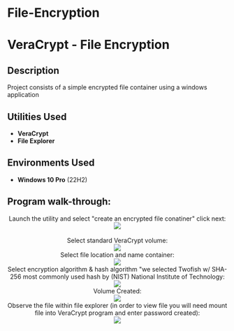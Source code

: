 # File-Encryption
<h1>VeraCrypt - File Encryption</h1>

<h2>Description</h2>
Project consists of a simple encrypted file container using a windows application 
<br />


<h2>Utilities Used</h2>

- <b>VeraCrypt</b>
- <b>File Explorer</b>

<h2>Environments Used </h2>

- <b>Windows 10 Pro</b> (22H2)

<h2>Program walk-through:</h2>

<p align="center">
Launch the utility and select "create an encrypted file conatiner" click next: <br/>
<img src="https://imgur.com/0Z9Y3k4.png">
<br />
<br />
Select standard VeraCrypt volume:  <br/>
<img src="https://imgur.com/oCGZ0V0.png" 
<br />
<br />
Select file location and name container: <br/>
<img src="https://imgur.com/FUb8nCU.png"
<br />
<br />
Select encryption algorithm & hash algorithm "we selected Twofish w/ SHA-256 most commonly used hash by (NIST) National Institute of Technology:  <br/>
<img src="https://imgur.com/4nxSsyC.png"
<br />
<br />
Volume Created:  <br/>
<img src="https://imgur.com/CqBGNCv.png" 
<br />
<br />
Observe the file within file explorer (in order to view file you will need mount file into VeraCrypt program and enter password created):  <br/>
<img src="https://imgur.com/mFfA0ts.png"
</p>

<!--
 ```diff
- text in red
+ text in green
! text in orange
# text in gray
@@ text in purple (and bold)@@
```
--!>
